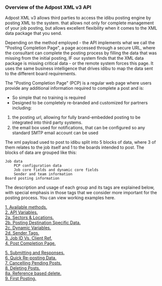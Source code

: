 ### **Overview of the Adpost XML v3 API**

Adpost XML v3 allows third parties to access the idibu posting engine by posting XML to the system.
that allows not only for complete management of your job posting, but allows excellent flexibility when it comes to the XML data package that you send.

Depending on the method employed - the API implements what we call the "Posting Completion Page", a page accessed through a secure URL, where the consultant can complete the posting process by filling the data that was missing from the initial posting, IF our system finds that the XML data package is missing critical data - or the remote system forces this page. It uses the same business intelligence that drives idibu to map the data sent to the different board requirements.

The "Posting Completion Page" (PCP) is a regular web page where users provide any additional information required to complete a post and is:

- So simple that no training is required
- Designed to be completely re-branded and customized for partners including:
1. the posting url, allowing for fully brand-embedded posting to be integrated into third party systems.
2. the email box used for notifications, that can be configured so any standard SMTP email account can be used

The xml payload used to post to idibu split into 5 blocks of data, where 3 of them relates to the job itself and 1 to the boards intended to post. The blocks of data are grouped like this:

    Job data
        PCP configuration data
        Job core fields and dynamic core fields
        Sender and team information
    Board posting information

The description and usage of each group and its tags are explained below, with special emphasis in those tags that we consider more important for the posting process. You can view working examples here.

<a href="https://github.com/oneworldmarket/idibu-api/blob/master/api-v3/methods.md">1. Available methods.</a><br>
<a href="https://github.com/oneworldmarket/idibu-api/blob/master/api-v3/vars.md">2. API Variables.</a><br>
<a href="https://github.com/oneworldmarket/idibu-api/blob/master/api-v3/Sector-and-locations.md">2a. Sectors & Locations.</a><br>
<a href="https://github.com/oneworldmarket/idibu-api/blob/master/api-v3/spec-data.md">2b. Posting Destination Specific Data.</a><br>
<a href="https://github.com/oneworldmarket/idibu-api/blob/master/api-v3/dyn-vars.md">2c. Dynamic Variables.</a><br>
<a href="https://github.com/oneworldmarket/idibu-api/blob/master/api-v3/sender-tags.md">2d. Sender Tags.</a><br>
<a href="https://github.com/oneworldmarket/idibu-api/blob/master/api-v3/jobidvsjobref.md">3. Job ID Vs. Client Ref.</a><br>
<a href="https://github.com/oneworldmarket/idibu-api/blob/master/api-v3/pcp.md">4. Post Completion Page.</a><br>

<a href="https://github.com/oneworldmarket/idibu-api/blob/master/api-v3/sub-and-resp.md">5. Submitting and Responses.</a><br>
<a href="https://github.com/oneworldmarket/idibu-api/blob/master/api-v3/quick-rep-job.md">6. Quick Re-posting Data.</a><br>
<a href="https://github.com/oneworldmarket/idibu-api/blob/master/api-v3/canceling-pend-posts.md">7. Cancelling Pending Posts.</a><br>
<a href="https://github.com/oneworldmarket/idibu-api/blob/master/api-v3/delet-jobs.md">8. Deleting Posts.</a><br>
<a href="https://github.com/oneworldmarket/idibu-api/blob/master/api-v3/ref-based-delete.md">8a. Reference based delete.</a><br>
<a href="https://github.com/oneworldmarket/idibu-api/blob/master/api-v3/first-test-posting.md">9. First Posting.</a><br>
